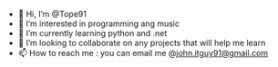 - 👋 Hi, I’m @Tope91
- 👀 I’m interested in programming ang music
- 🌱 I’m currently learning python and .net
- 💞️ I’m looking to collaborate on any projects that will help me learn
- 📫 How to reach me : you can email me @john.itguy91@gmail.com

<!---
Tope91/Tope91 is a ✨ special ✨ repository because its `README.md` (this file) appears on your GitHub profile.
You can click the Preview link to take a look at your changes.
--->
